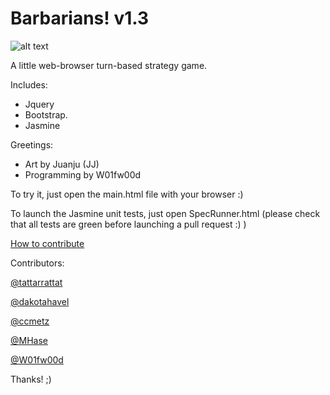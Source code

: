 # Barbarians! v1.3
![alt text](https://github.com/W01fw00d/barbarians/blob/master/src/images/gifs/barbarians_demo.gif "")

A little web-browser turn-based strategy game.

Includes:
* Jquery 
* Bootstrap.
* Jasmine

Greetings:
* Art by Juanju (JJ)
* Programming by W01fw00d

To try it, just open the main.html file with your browser :)

To launch the Jasmine unit tests, just open SpecRunner.html (please check that all tests are green before launching a pull request :) )

[How to contribute](https://github.com/MarcDiethelm/contributing/blob/master/README.md) 

Contributors:

[@tattarrattat](https://github.com/tattarrattat)

[@dakotahavel](https://github.com/dakotahavel)

[@ccmetz](https://github.com/ccmetz)

[@MHase](https://github.com/MHase)


[@W01fw00d](https://github.com/W01fw00d)

Thanks! ;)
